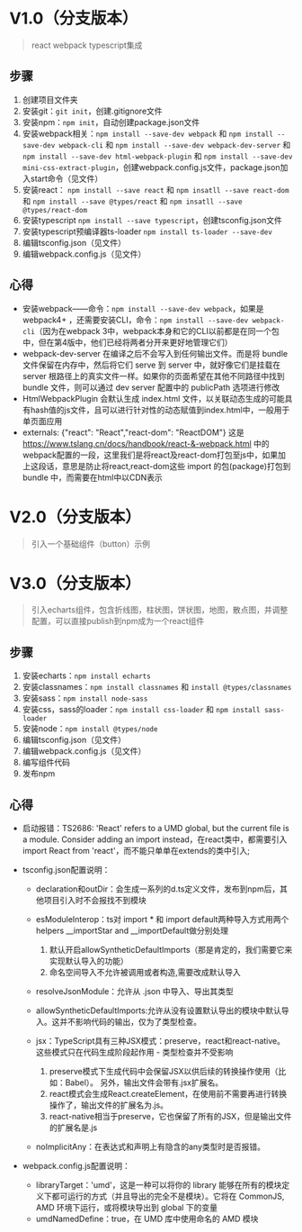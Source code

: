 # V1.0（分支版本）

> react webpack typescript集成

## 步骤

1. 创建项目文件夹
2. 安装git：`git init`，创建.gitignore文件
3. 安装npm：`npm init`，自动创建package.json文件
4. 安装webpack相关：`npm install --save-dev webpack` 和 `npm install --save-dev webpack-cli` 和 `npm install --save-dev webpack-dev-server` 和 `npm install --save-dev html-webpack-plugin` 和 `npm install --save-dev mini-css-extract-plugin`，创建webpack.config.js文件，package.json加入start命令（见文件）
5. 安装react： `npm install --save react` 和 `npm insatll --save react-dom` 和 `npm install --save @types/react` 和 `npm insatll --save @types/react-dom`
6. 安装typescript `npm install --save typescript`，创建tsconfig.json文件
7. 安装typescript预编译器ts-loader `npm install ts-loader --save-dev`
8. 编辑tsconfig.json（见文件）
9. 编辑webpack.config.js（见文件）

## 心得

* 安装webpack——命令：`npm install --save-dev webpack`，如果是webpack4+ ，还需要安装CLI，命令：`npm install --save-dev webpack-cli`（因为在webpack 3中，webpack本身和它的CLI以前都是在同一个包中，但在第4版中，他们已经将两者分开来更好地管理它们）
* webpack-dev-server 在编译之后不会写入到任何输出文件。而是将 bundle 文件保留在内存中，然后将它们 serve 到 server 中，就好像它们是挂载在 server 根路径上的真实文件一样。如果你的页面希望在其他不同路径中找到 bundle 文件，则可以通过 dev server 配置中的 publicPath 选项进行修改
* HtmlWebpackPlugin 会默认生成 index.html 文件，以关联动态生成的可能具有hash值的js文件，且可以进行针对性的动态赋值到index.html中，一般用于单页面应用
* externals: {"react": "React","react-dom": "ReactDOM"} 这是 https://www.tslang.cn/docs/handbook/react-&-webpack.html 中的webpack配置的一段，这里我们是将react及react-dom打包至js中，如果加上这段话，意思是防止将react,react-dom这些 import 的包(package)打包到 bundle 中，而需要在html中以CDN表示


# V2.0（分支版本）

> 引入一个基础组件（button）示例

# V3.0（分支版本）

> 引入echarts组件，包含折线图，柱状图，饼状图，地图，散点图，并调整配置，可以直接publish到npm成为一个react组件

## 步骤

1. 安装echarts：`npm install echarts`
2. 安装classnames：`npm install classnames` 和 `install @types/classnames`
3. 安装sass：`npm install node-sass`
4. 安装css，sass的loader：`npm install css-loader` 和 `npm install sass-loader`
5. 安装node：`npm install @types/node`
6. 编辑tsconfig.json（见文件）
7. 编辑webpack.config.js（见文件）
8. 编写组件代码
9. 发布npm

## 心得

* 启动报错：TS2686: 'React' refers to a UMD global, but the current file is a module. Consider adding an import instead，在react类中，都需要引入import React from 'react'，而不能只单单在extends的类中引入;
* tsconfig.json配置说明：
    * declaration和outDir：会生成一系列的d.ts定义文件，发布到npm后，其他项目引入时不会报找不到模块
    * esModuleInterop：ts对 import * 和 import default两种导入方式用两个helpers __importStar and __importDefault做分别处理
        1. 默认开启allowSyntheticDefaultImports（那是肯定的，我们需要它来实现默认导入的功能）
        2. 命名空间导入不允许被调用或者构造,需要改成默认导入

    * resolveJsonModule：允许从 .json 中导入、导出其类型
    * allowSyntheticDefaultImports:允许从没有设置默认导出的模块中默认导入。这并不影响代码的输出，仅为了类型检查。
    * jsx：TypeScript具有三种JSX模式：preserve，react和react-native。 这些模式只在代码生成阶段起作用 - 类型检查并不受影响
        1. preserve模式下生成代码中会保留JSX以供后续的转换操作使用（比如：Babel）。 另外，输出文件会带有.jsx扩展名。 
        2. react模式会生成React.createElement，在使用前不需要再进行转换操作了，输出文件的扩展名为.js。 
        3. react-native相当于preserve，它也保留了所有的JSX，但是输出文件的扩展名是.js

    * noImplicitAny：在表达式和声明上有隐含的any类型时是否报错。
* webpack.config.js配置说明：
   
    * libraryTarget：'umd'，这是一种可以将你的 library 能够在所有的模块定义下都可运行的方式（并且导出的完全不是模块）。它将在 CommonJS, AMD 环境下运行，或将模块导出到 global 下的变量
    * umdNamedDefine：true，在 UMD 库中使用命名的 AMD 模块
